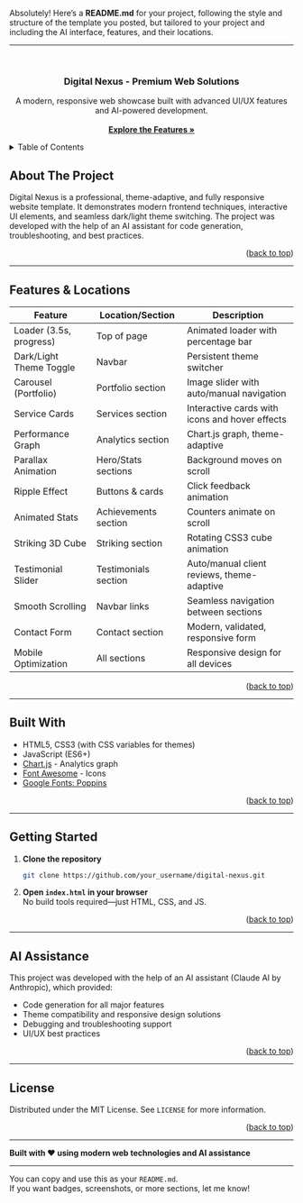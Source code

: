 Absolutely! Here’s a **README.md** for your project, following the style and structure of the template you posted, but tailored to your project and including the AI interface, features, and their locations.

---

<!-- PROJECT LOGO -->
<br />
<div align="center">
  <h3 align="center">Digital Nexus - Premium Web Solutions</h3>
  <p align="center">
    A modern, responsive web showcase built with advanced UI/UX features and AI-powered development.
    <br />
    <br />
    <a href="#about-the-project"><strong>Explore the Features »</strong></a>
  </p>
</div>

<!-- TABLE OF CONTENTS -->
<details>
  <summary>Table of Contents</summary>
  <ol>
    <li><a href="#about-the-project">About The Project</a></li>
    <li><a href="#features--locations">Features & Locations</a></li>
    <li><a href="#built-with">Built With</a></li>
    <li><a href="#getting-started">Getting Started</a></li>
    <li><a href="#ai-assistance">AI Assistance</a></li>
    <li><a href="#license">License</a></li>
  </ol>
</details>

<!-- ABOUT THE PROJECT -->
## About The Project

Digital Nexus is a professional, theme-adaptive, and fully responsive website template. It demonstrates modern frontend techniques, interactive UI elements, and seamless dark/light theme switching. The project was developed with the help of an AI assistant for code generation, troubleshooting, and best practices.

<p align="right">(<a href="#readme-top">back to top</a>)</p>

---

## Features & Locations

| Feature                | Location/Section         | Description                                      |
|------------------------|-------------------------|--------------------------------------------------|
| Loader (3.5s, progress)| Top of page             | Animated loader with percentage bar               |
| Dark/Light Theme Toggle| Navbar                  | Persistent theme switcher                        |
| Carousel (Portfolio)   | Portfolio section       | Image slider with auto/manual navigation          |
| Service Cards          | Services section        | Interactive cards with icons and hover effects    |
| Performance Graph      | Analytics section       | Chart.js graph, theme-adaptive                    |
| Parallax Animation     | Hero/Stats sections     | Background moves on scroll                        |
| Ripple Effect          | Buttons & cards         | Click feedback animation                          |
| Animated Stats         | Achievements section    | Counters animate on scroll                        |
| Striking 3D Cube       | Striking section        | Rotating CSS3 cube animation                      |
| Testimonial Slider     | Testimonials section    | Auto/manual client reviews, theme-adaptive        |
| Smooth Scrolling       | Navbar links            | Seamless navigation between sections              |
| Contact Form           | Contact section         | Modern, validated, responsive form                |
| Mobile Optimization    | All sections            | Responsive design for all devices                 |

<p align="right">(<a href="#readme-top">back to top</a>)</p>

---

## Built With

* HTML5, CSS3 (with CSS variables for themes)
* JavaScript (ES6+)
* [Chart.js](https://www.chartjs.org/) - Analytics graph
* [Font Awesome](https://fontawesome.com/) - Icons
* [Google Fonts: Poppins](https://fonts.google.com/specimen/Poppins)

<p align="right">(<a href="#readme-top">back to top</a>)</p>

---

## Getting Started

1. **Clone the repository**
   ```sh
   git clone https://github.com/your_username/digital-nexus.git
   ```
2. **Open `index.html` in your browser**  
   No build tools required—just HTML, CSS, and JS.

<p align="right">(<a href="#readme-top">back to top</a>)</p>

---

## AI Assistance

This project was developed with the help of an AI assistant (Claude AI by Anthropic), which provided:
- Code generation for all major features
- Theme compatibility and responsive design solutions
- Debugging and troubleshooting support
- UI/UX best practices

<p align="right">(<a href="#readme-top">back to top</a>)</p>

---

## License

Distributed under the MIT License. See `LICENSE` for more information.

<p align="right">(<a href="#readme-top">back to top</a>)</p>

---

**Built with ❤️ using modern web technologies and AI assistance**

---

You can copy and use this as your `README.md`.  
If you want badges, screenshots, or more sections, let me know!
